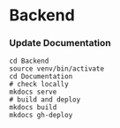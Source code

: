 # Backend


### Update Documentation
```shell
cd Backend
source venv/bin/activate
cd Documentation
# check locally
mkdocs serve
# build and deploy
mkdocs build
mkdocs gh-deploy
```